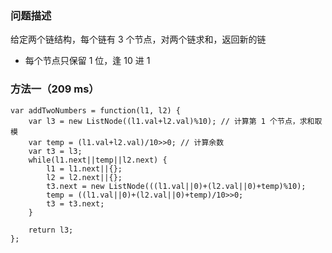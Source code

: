 ### 问题描述
给定两个链结构，每个链有 3 个节点，对两个链求和，返回新的链
- 每个节点只保留 1 位，逢 10 进 1

### 方法一（209 ms）
```
var addTwoNumbers = function(l1, l2) {
    var l3 = new ListNode((l1.val+l2.val)%10); // 计算第 1 个节点，求和取模
    var temp = (l1.val+l2.val)/10>>0; // 计算余数
    var t3 = l3;
    while(l1.next||temp||l2.next) {
        l1 = l1.next||{};
        l2 = l2.next||{};
        t3.next = new ListNode(((l1.val||0)+(l2.val||0)+temp)%10);
        temp = ((l1.val||0)+(l2.val||0)+temp)/10>>0;
        t3 = t3.next;
    }
    
    return l3;
};
```
